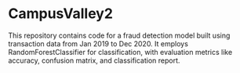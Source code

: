 # CampusValley2
This repository contains code for a fraud detection model built using transaction data from Jan 2019 to Dec 2020. It employs RandomForestClassifier for classification, with evaluation metrics like accuracy, confusion matrix, and classification report.
